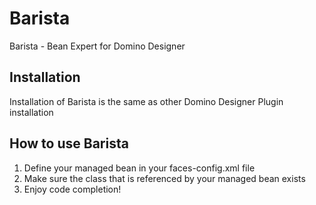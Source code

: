 # Barista
Barista - Bean Expert for Domino Designer


## Installation
Installation of Barista is the same as other Domino Designer Plugin installation

## How to use Barista

1. Define your managed bean in your faces-config.xml file
2. Make sure the class that is referenced by your managed bean exists
3. Enjoy code completion!
